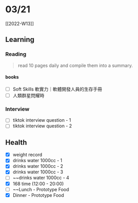 # 03/21

[[2022-W13]]

## Learning

### Reading

> read 10 pages daily and compile them into a summary.

#### books

- [ ] Soft Skills 軟實力｜軟體開發人員的生存手冊
- [ ] 人類群星閃耀時

### Interview

- [ ] tiktok interview question - 1
- [ ] tiktok interview question - 2

## Health

- [x] weight record
- [x] drinks water 1000cc - 1
- [x] drinks water 1000cc - 2
- [x] drinks water 1000cc - 3
- [ ] ~~drinks water 1000cc - 4
- [x] 168 time (12:00 - 20:00)
- [ ] ~~Lunch - Prototype Food
- [x] Dinner - Prototype Food
